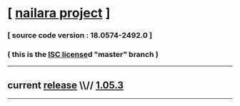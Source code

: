 
# [ [nailara project](http://www.nailara.net/) ]

### [ source code version : 18.0574-2492.0 ]

### ( this is the [ISC license](license)d "master" branch )
---
## current [release](https://github.com/anotherlink/nailara/releases) \\\\// [1.05.3](https://github.com/anotherlink/nailara/releases/tag/1.05.3)
---
